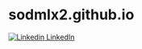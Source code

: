 # sodmlx2.github.io

[![Linkedin](https://i.stack.imgur.com/gVE0j.png) LinkedIn]([https://www.linkedin.com/](https://www.linkedin.com/in/marcoaureliob/))


